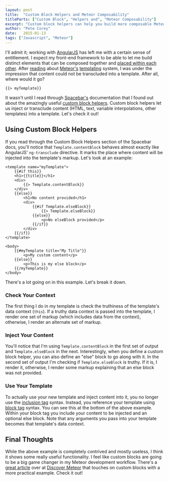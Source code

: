 ```yaml
---
layout: post
title:  "Custom Block Helpers and Meteor Composability"
titleParts: ["Custom Block", "Helpers and", "Meteor Composability"]
excerpt: "Custom block helpers can help you build more composable Meteor front-ends. This article can help you master them."
author: "Pete Corey"
date:   2015-01-13
tags: ["Javascript", "Meteor"]
---
```


I'll admit it; working with [AngularJS](https://angularjs.org/) has left me with a certain sense of entitlement. I expect my front-end framework to be able to let me build distinct elements that can be composed together and [placed within each other](https://docs.angularjs.org/api/ng/directive/ngTransclude). After [reading](https://www.discovermeteor.com/) about [Meteor's](https://www.meteor.com/) [templating](http://docs.meteor.com/#/full/templates_api) system, I was under the impression that content could not be transcluded into a template. After all, where would it go?

<pre class="language-*"><code class="language-*">&#123;&#123;> myTemplate&#125;&#125;</code></pre>

It wasn't until I read through [Spacebar's](https://github.com/meteor/meteor/blob/devel/packages/spacebars/README.md) documentation that I found out about the amazingly useful [custom block helpers](https://github.com/meteor/meteor/blob/devel/packages/spacebars/README.md#custom-block-helpers). Custom block helpers let us inject or transclude content (HTML, text, variable interpolations, other templates) into a template. Let's check it out!

## Using Custom Block Helpers

If you read through the Custom Block Helpers section of the Spacebar docs, you'll notice that <code class="language-*">Template.contentBlock</code> behaves almost exactly like AngularJS' <code class="language-*">ng-transclude</code> directive. It marks the place where content will be injected into the template's markup. Let's look at an example:


<pre class="language-markup"><code class="language-markup">&lt;template name="myTemplate"&gt;
    &#123;&#123;#if this&#125;&#125;
    &lt;h1&gt;&#123;&#123;title&#125;&#125;&lt;/h1&gt;
    &lt;div&gt;
        &#123;&#123;&gt; Template.contentBlock&#125;&#125;
    &lt;/div&gt;
    &#123;&#123;else&#125;&#125;
        &lt;h1&gt;No content provided&lt;/h1&gt;
        &lt;div&gt;
            &#123;&#123;#if Template.elseBlock&#125;&#125;
                &#123;&#123;&gt; Template.elseBlock&#125;&#125;
            &#123;&#123;else&#125;&#125;
                &lt;p&gt;No elseBlock provided&lt;/p&gt;
            &#123;&#123;/if&#125;&#125;
        &lt;/div&gt;
    &#123;&#123;/if&#125;&#125;
&lt;/template&gt;

&lt;body&gt;
    &#123;&#123;#myTemplate title="My Title"&#125;&#125;
        &lt;p&gt;My custom content&lt;/p&gt;
    &#123;&#123;else&#125;&#125;
        &lt;p&gt;This is my else block&lt;/p&gt;
    &#123;&#123;/myTemplate&#125;&#125;
&lt;/body&gt;
</code></pre>

There's a lot going on in this example. Let's break it down.

### Check Your Context

The first thing I do in my template is check the truthiness of the template's data context (<code class="language-*">this</code>). If a truthy data context is passed into the template, I render one set of markup (which includes data from the context), otherwise, I render an alternate set of markup.

### Inject Your Content

You'll notice that I'm using <code class="language-*">Template.contentBlock</code> in the first set of output and <code class="language-*">Template.elseBlock</code> in the next. Interestingly, when you define a custom block helper, you can also define an "else" block to go along with it. In the second set of output I'm checking if <code class="language-*">Template.elseBlock</code> is truthy. If it is, I render it, otherwise, I render some markup explaining that an else block was not provided.

### Use Your Template

To actually use your new template and inject content into it, you no longer use the [inclusion tag](https://github.com/meteor/meteor/blob/devel/packages/spacebars/README.md#inclusion-tags) syntax. Instead, you reference your template using [block tag](https://github.com/meteor/meteor/blob/devel/packages/spacebars/README.md#block-tags) syntax. You can see this at the bottom of the above example. Within your block tag you include your content to be injected and an optional else block. Note that any arguments you pass into your template becomes that template's data context.

## Final Thoughts

While the above example is completely contrived and mostly useless, I think it shows some really useful functionality. I feel like custom blocks are going to be a big game changer in my Meteor development workflow. There's a [great article](https://www.discovermeteor.com/blog/spacebars-secrets-exploring-meteor-new-templating-engine/) over at [Discover Meteor](https://www.discovermeteor.com/) that touches on custom blocks with a more practical example. Check it out!
